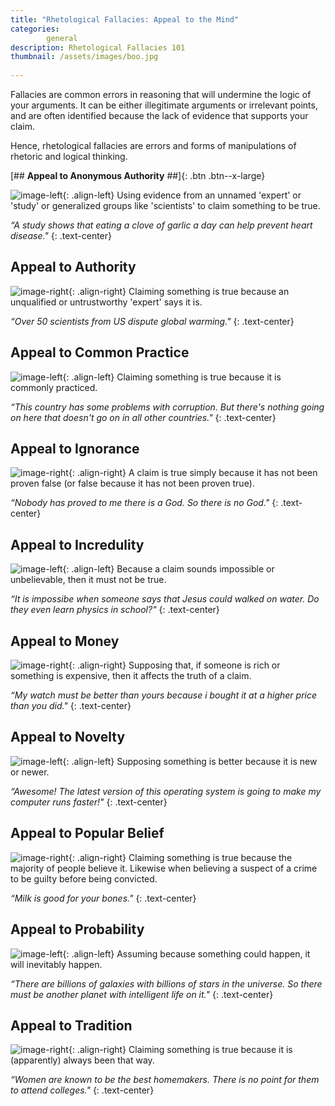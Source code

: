 ```yaml
---
title: "Rhetological Fallacies: Appeal to the Mind"
categories:
        general
description: Rhetological Fallacies 101
thumbnail: /assets/images/boo.jpg
  
---
```


Fallacies are common errors in reasoning that will undermine the logic of your arguments. It can be either illegitimate arguments or irrelevant points, and are often identified because the lack of evidence that supports your claim.

Hence, rhetological fallacies are errors and forms of manipulations of rhetoric and logical thinking.


[## **Appeal to Anonymous Authority** ##]{: .btn .btn--x-large}

![image-left](http://i.imgur.com/8oNRNcn.png){: .align-left}
Using evidence from an unnamed 'expert' or 'study' or generalized groups like 'scientists' to claim something to be true.

*“A study shows that eating a clove of garlic a day can help prevent heart disease."*
{: .text-center}

## **Appeal to Authority** ##

![image-right](http://i.imgur.com/7vTP0e1.png){: .align-right}
Claiming something is true because an unqualified or untrustworthy 'expert' says it is.

*“Over 50 scientists from US dispute global warming."*
{: .text-center}

## **Appeal to Common Practice** ##

![image-left](http://i.imgur.com/nMn1HRe.png){: .align-left}
Claiming something is true because it is commonly practiced.

*“This country has some problems with corruption. But there's nothing going on here that doesn't go on in all other countries."*
{: .text-center}

## **Appeal to Ignorance** ##

![image-right](http://i.imgur.com/9aO8QtQ.png){: .align-right}
A claim is true simply because it has not been proven false (or false because it has not been proven true).

*“Nobody has proved to me there is a God. So there is no God."*
{: .text-center}

## **Appeal to Incredulity** ##

![image-left](http://i.imgur.com/bOO5BVJ.png){: .align-left}
Because a claim sounds impossible or unbelievable, then it must not be true.

*“It is impossibe when someone says that Jesus could walked on water. Do they even learn physics in school?"*
{: .text-center}


## **Appeal to Money** ##

![image-right](http://i.imgur.com/vNtZq66.png){: .align-right}
Supposing that, if someone is rich or something is expensive, then it affects the truth of a claim.

*“My watch must be better than yours because i bought it at a higher price than you did."*
{: .text-center}


## **Appeal to Novelty** ##

![image-left](http://i.imgur.com/JOuGXoD.png){: .align-left}
Supposing something is better because it is new or newer.

*“Awesome! The latest version of this operating system is going to make my computer runs faster!"*
{: .text-center}

## **Appeal to Popular Belief** ##

![image-right](http://i.imgur.com/qV0ObUn.png){: .align-right}
Claiming something is true because the majority of people believe it. Likewise when believing a suspect of a crime to be guilty before being convicted.

*“Milk is good for your bones."*
{: .text-center}


## **Appeal to Probability** ##

![image-left](http://i.imgur.com/QF8Kt0Q.png){: .align-left}
Assuming because something could happen, it will inevitably happen.

*“There are billions of galaxies with billions of stars in the universe. So there must be another planet with intelligent life on it."*
{: .text-center}

## **Appeal to Tradition** ##

![image-right](http://i.imgur.com/wusOR4n.png){: .align-right}
Claiming something is true because it is (apparently) always been that way.

*“Women are known to be the best homemakers. There is no point for them to attend colleges."*
{: .text-center}
